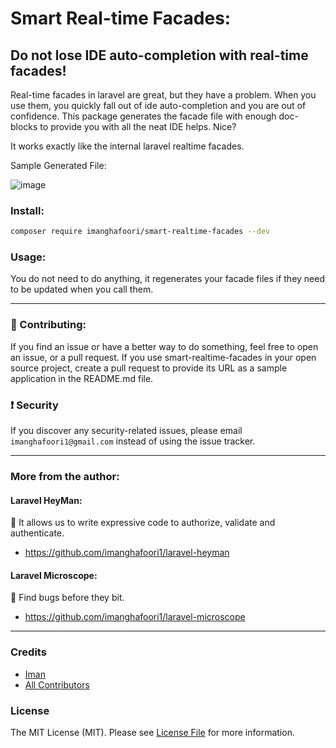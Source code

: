 # Smart Real-time Facades:

## Do not lose IDE auto-completion with real-time facades!

Real-time facades in laravel are great, but they have a problem. When you use them, you quickly fall out of ide auto-completion and you are out of confidence.
This package generates the facade file with enough doc-blocks to provide you with all the neat IDE helps. Nice?

It works exactly like the internal laravel realtime facades.

Sample Generated File:

![image](https://user-images.githubusercontent.com/6961695/154666361-172ef404-2abf-47b4-8ea6-5a7df27cb33f.png)


### Install:

```bash
composer require imanghafoori/smart-realtime-facades --dev
```

### Usage:

You do not need to do anything, it regenerates your facade files if they need to be updated when you call them.

---------------------

### :raising_hand: Contributing:

If you find an issue or have a better way to do something, feel free to open an issue, or a pull request.
If you use smart-realtime-facades in your open source project, create a pull request to provide its URL as a sample application in the README.md file.


### :exclamation: Security
If you discover any security-related issues, please email `imanghafoori1@gmail.com` instead of using the issue tracker.

----------------------


### More from the author:

#### Laravel HeyMan:

:gem: It allows us to write expressive code to authorize, validate and authenticate.

- https://github.com/imanghafoori1/laravel-heyman


#### Laravel Microscope:

:gem: Find bugs before they bit.

- https://github.com/imanghafoori1/laravel-microscope


--------------------


### Credits

- [Iman](https://github.com/imanghafoori1)
- [All Contributors](../../contributors)

### License

The MIT License (MIT). Please see [License File](LICENSE.md) for more information.
